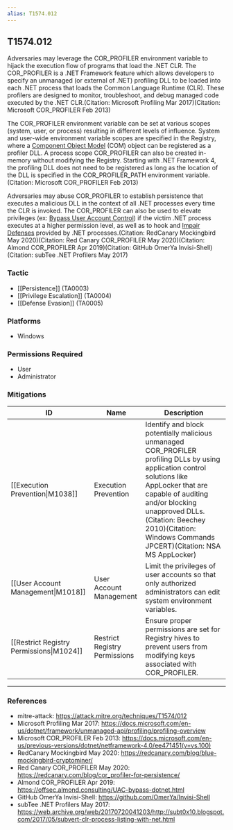 ```yaml
---
alias: T1574.012
---
```


## T1574.012

Adversaries may leverage the COR_PROFILER environment variable to hijack the execution flow of programs that load the .NET CLR. The COR_PROFILER is a .NET Framework feature which allows developers to specify an unmanaged (or external of .NET) profiling DLL to be loaded into each .NET process that loads the Common Language Runtime (CLR). These profilers are designed to monitor, troubleshoot, and debug managed code executed by the .NET CLR.(Citation: Microsoft Profiling Mar 2017)(Citation: Microsoft COR_PROFILER Feb 2013)

The COR_PROFILER environment variable can be set at various scopes (system, user, or process) resulting in different levels of influence. System and user-wide environment variable scopes are specified in the Registry, where a [Component Object Model](https://attack.mitre.org/techniques/T1559/001) (COM) object can be registered as a profiler DLL. A process scope COR_PROFILER can also be created in-memory without modifying the Registry. Starting with .NET Framework 4, the profiling DLL does not need to be registered as long as the location of the DLL is specified in the COR_PROFILER_PATH environment variable.(Citation: Microsoft COR_PROFILER Feb 2013)

Adversaries may abuse COR_PROFILER to establish persistence that executes a malicious DLL in the context of all .NET processes every time the CLR is invoked. The COR_PROFILER can also be used to elevate privileges (ex: [Bypass User Account Control](https://attack.mitre.org/techniques/T1548/002)) if the victim .NET process executes at a higher permission level, as well as to hook and [Impair Defenses](https://attack.mitre.org/techniques/T1562) provided by .NET processes.(Citation: RedCanary Mockingbird May 2020)(Citation: Red Canary COR_PROFILER May 2020)(Citation: Almond COR_PROFILER Apr 2019)(Citation: GitHub OmerYa Invisi-Shell)(Citation: subTee .NET Profilers May 2017)


### Tactic
- [[Persistence]] (TA0003)
- [[Privilege Escalation]] (TA0004)
- [[Defense Evasion]] (TA0005)

### Platforms
- Windows

### Permissions Required
- User
- Administrator

### Mitigations

| ID | Name | Description |
| --- | --- | --- |
| [[Execution Prevention\|M1038]] | Execution Prevention | Identify and block potentially malicious unmanaged COR_PROFILER profiling DLLs  by using application control solutions like AppLocker that are capable of auditing and/or blocking unapproved DLLs.(Citation: Beechey 2010)(Citation: Windows Commands JPCERT)(Citation: NSA MS AppLocker) |
| [[User Account Management\|M1018]] | User Account Management | Limit the privileges of user accounts so that only authorized administrators can edit system environment variables. |
| [[Restrict Registry Permissions\|M1024]] | Restrict Registry Permissions | Ensure proper permissions are set for Registry hives to prevent users from modifying keys associated with COR_PROFILER. |


---
### References

- mitre-attack: https://attack.mitre.org/techniques/T1574/012
- Microsoft Profiling Mar 2017: https://docs.microsoft.com/en-us/dotnet/framework/unmanaged-api/profiling/profiling-overview
- Microsoft COR_PROFILER Feb 2013: https://docs.microsoft.com/en-us/previous-versions/dotnet/netframework-4.0/ee471451(v=vs.100)
- RedCanary Mockingbird May 2020: https://redcanary.com/blog/blue-mockingbird-cryptominer/
- Red Canary COR_PROFILER May 2020: https://redcanary.com/blog/cor_profiler-for-persistence/
- Almond COR_PROFILER Apr 2019: https://offsec.almond.consulting/UAC-bypass-dotnet.html
- GitHub OmerYa Invisi-Shell: https://github.com/OmerYa/Invisi-Shell
- subTee .NET Profilers May 2017: https://web.archive.org/web/20170720041203/http://subt0x10.blogspot.com/2017/05/subvert-clr-process-listing-with-net.html
